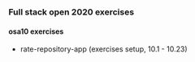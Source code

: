 ### Full stack open 2020 exercises

#### osa10 exercises

* rate-repository-app    (exercises setup, 10.1 - 10.23)